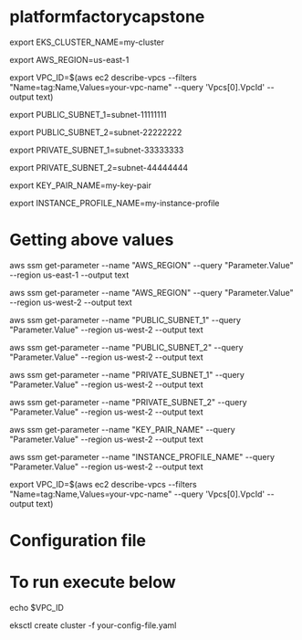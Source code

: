 # platformfactorycapstone
export EKS_CLUSTER_NAME=my-cluster

export AWS_REGION=us-east-1

export VPC_ID=$(aws ec2 describe-vpcs --filters "Name=tag:Name,Values=your-vpc-name" --query 'Vpcs[0].VpcId' --output text)


export PUBLIC_SUBNET_1=subnet-11111111

export PUBLIC_SUBNET_2=subnet-22222222

export PRIVATE_SUBNET_1=subnet-33333333

export PRIVATE_SUBNET_2=subnet-44444444

export KEY_PAIR_NAME=my-key-pair

export INSTANCE_PROFILE_NAME=my-instance-profile

# Getting above values
aws ssm get-parameter --name "AWS_REGION" --query "Parameter.Value" --region us-east-1 --output text

aws ssm get-parameter --name "AWS_REGION" --query "Parameter.Value" --region us-west-2 --output text

aws ssm get-parameter --name "PUBLIC_SUBNET_1" --query "Parameter.Value" --region us-west-2 --output text

aws ssm get-parameter --name "PUBLIC_SUBNET_2" --query "Parameter.Value" --region us-west-2 --output text

aws ssm get-parameter --name "PRIVATE_SUBNET_1" --query "Parameter.Value" --region us-west-2 --output text

aws ssm get-parameter --name "PRIVATE_SUBNET_2" --query "Parameter.Value" --region us-west-2 --output text

aws ssm get-parameter --name "KEY_PAIR_NAME" --query "Parameter.Value" --region us-west-2 --output text

aws ssm get-parameter --name "INSTANCE_PROFILE_NAME" --query "Parameter.Value" --region us-west-2 --output text

export VPC_ID=$(aws ec2 describe-vpcs --filters "Name=tag:Name,Values=your-vpc-name" --query 'Vpcs[0].VpcId' --output text)


# Configuration file 




# To run execute below

echo $VPC_ID

eksctl create cluster -f your-config-file.yaml



